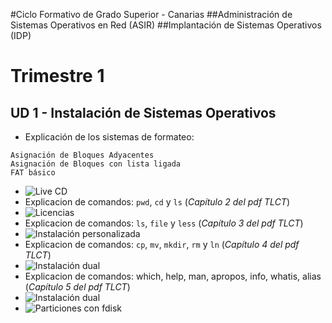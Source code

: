 #Ciclo Formativo de Grado Superior - Canarias
##Administración de Sistemas Operativos en Red (ASIR)
##Implantación de Sistemas Operativos (IDP) 

# Trimestre 1

## UD 1 - Instalación de Sistemas Operativos
* Explicación de los sistemas de formateo:
```
Asignación de Bloques Adyacentes
Asignación de Bloques con lista ligada
FAT básico
```
* ![Live CD](https://github.com/dvarrui/libro-de-actividades/tree/master/actividades/idp/live-cd)
* Explicacion de comandos: `pwd`, `cd` y `ls` (*Capítulo 2 del pdf TLCT*)
* ![Licencias](https://github.com/dvarrui/libro-de-actividades/tree/master/actividades/idp/licencias)
* Explicacion de comandos: `ls`, `file` y `less` (*Capítulo 3 del pdf TLCT*)
* ![Instalación personalizada](https://github.com/dvarrui/libro-de-actividades/tree/master/actividades/idp/instalacion/instalacion-personalizada)
* Explicacion de comandos: `cp`, `mv`, `mkdir`, `rm` y `ln` (*Capítulo 4 del pdf TLCT*)
* ![Instalación dual](https://github.com/dvarrui/libro-de-actividades/tree/master/actividades/idp/instalacion-dual)
* Explicacion de comandos: which, help, man, apropos, info, whatis, alias (*Capítulo 5 del pdf TLCT*)
* ![Instalación dual](https://github.com/dvarrui/libro-de-actividades/tree/master/actividades/idp/instalacion/instalacion-dual)
* ![Particiones con fdisk](https://github.com/dvarrui/libro-de-actividades/tree/master/actividades/idp/particiones)

